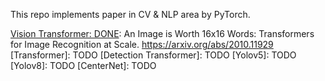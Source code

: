 This repo implements paper in CV & NLP area by PyTorch.

[Vision Transformer: DONE](https://github.com/GuilinXie/Paper_Replicating/tree/main/vision_transformer): An Image is Worth 16x16 Words: Transformers for Image Recognition at Scale. https://arxiv.org/abs/2010.11929
[Transformer]: TODO
[Detection Transformer]: TODO
[Yolov5]: TODO
[Yolov8]: TODO
[CenterNet]: TODO
